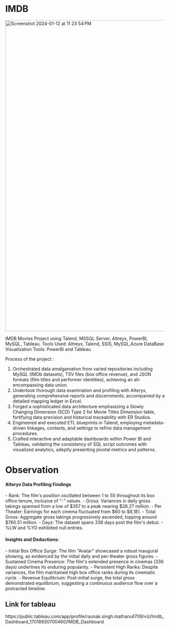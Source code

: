 # IMDB
<img width="983" alt="Screenshot 2024-01-12 at 11 23 54 PM" src="https://github.com/RaunakSMatharu/IMDB/assets/114725836/d39b1382-1f7f-4768-975e-c02aad50cfb9">


IMDB Movies Project using Talend, MSSQL Server, Altreyx, PowerBI, MySQL, Tableau.
Tools Used: Altreyx, Talend, SSIS, MySQL,Azure DataBase
Visualization Tools: PowerBi and Tableau 


Process of the project :
1) Orchestrated data amalgamation from varied repositories including MySQL (IMDb datasets), TSV files (box office revenue), and JSON formats (film titles and performer identities), achieving an all-encompassing data union.
2) Undertook thorough data examination and profiling with Alteryx, generating comprehensive reports and discernments, accompanied by a detailed mapping ledger in Excel.
3) Forged a sophisticated data architecture emphasizing a Slowly Changing Dimension (SCD) Type 2 for Movie Titles Dimension table, fortifying data precision and historical traceability with ER Studios.
4) Engineered and executed ETL blueprints in Talend, employing metadata-driven linkages, contexts, and settings to refine data management procedures.
5) Crafted interactive and adaptable dashboards within Power BI and Tableau, validating the consistency of SQL script outcomes with visualized analytics, adeptly presenting pivotal metrics and patterns.

<h1>Observation </h1>

<h4>Alteryx Data Profiling Findings</h4>
- Rank: The film's position oscillated between 1 to 55 throughout its box office tenure, inclusive of “-” values.
- Gross: Variances in daily gross takings spanned from a low of $357 to a peak nearing $28.27 million.
- Per Theater: Earnings for each cinema fluctuated from $60 to $8,181.
- Total Gross: Aggregate gross takings progressively ascended, topping around $760.51 million.
- Days: The dataset spans 336 days post the film's debut.
- %LW and %YD exhibited null entries.

<h4>Insights and Deductions:</h4>
- Initial Box Office Surge: The film "Avatar" showcased a robust inaugural showing, as evidenced by the initial daily and per-theater gross figures.
- Sustained Cinema Presence: The film's extended presence in cinemas (336 days) underlines its enduring popularity.
- Persistent High Ranks: Despite variances, the film maintained high box office ranks during its cinematic cycle.
- Revenue Equilibrium: Post-initial surge, the total gross demonstrated equilibrium, suggesting a continuous audience flow over a protracted timeline.

<h2>Link for tableau</h2>
https://public.tableau.com/app/profile/raunak.singh.matharu4709/viz/Imdb_Dashboard_17018930700460/IMDB_Dashboard
